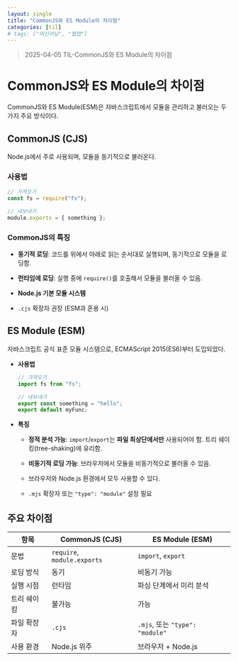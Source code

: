 ```yaml
---
layout: single
title: "CommonJS와 ES Module의 차이점"
categories: [til]
# tags: ["머신러닝", "웹앱"]
---
```


> 2025-04-05 TIL-CommonJS와 ES Module의 차이점

# CommonJS와 ES Module의 차이점

CommonJS와 ES Module(ESM)은 자바스크립트에서 모듈을 관리하고 불러오는 두 가지 주요 방식이다.

## CommonJS (CJS)

Node.js에서 주로 사용되며, 모듈을 동기적으로 불러온다.

### **사용법**

```js
// 가져오기
const fs = require("fs");

// 내보내기
module.exports = { something };
```

### CommonJS의 **특징**

- **동기적 로딩**: 코드를 위에서 아래로 읽는 순서대로 실행되며, 동기적으로 모듈을 로딩함.

- **런타임에 로딩**: 실행 중에 `require()`를 호출해서 모듈을 불러올 수 있음.

- **Node.js 기본 모듈 시스템**

- `.cjs` 확장자 권장 (ESM과 혼용 시)

## ES Module (ESM)

자바스크립트 공식 표준 모듈 시스템으로, ECMAScript 2015(ES6)부터 도입되었다.

- **사용법**

  ```js
  // 가져오기
  import fs from "fs";

  // 내보내기
  export const something = "hello";
  export default myFunc;
  ```

- **특징**

  - **정적 분석 가능**: `import`/`export`는 **파일 최상단에서만** 사용되어야 함. 트리 쉐이킹(tree-shaking)에 유리함.

  - **비동기적 로딩 가능**: 브라우저에서 모듈을 비동기적으로 불러올 수 있음.

  - 브라우저와 Node.js 환경에서 모두 사용할 수 있다.

  - `.mjs` 확장자 또는 `"type": "module"` 설정 필요

## 주요 차이점

| 항목        | CommonJS (CJS)              | ES Module (ESM)                 |
| ----------- | --------------------------- | ------------------------------- |
| 문법        | `require`, `module.exports` | `import`, `export`              |
| 로딩 방식   | 동기                        | 비동기 가능                     |
| 실행 시점   | 런타임                      | 파싱 단계에서 미리 분석         |
| 트리 쉐이킹 | 불가능                      | 가능                            |
| 파일 확장자 | `.cjs`                      | `.mjs`, 또는 `"type": "module"` |
| 사용 환경   | Node.js 위주                | 브라우저 + Node.js              |
